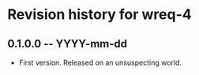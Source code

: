 # Revision history for wreq-4

## 0.1.0.0 -- YYYY-mm-dd

* First version. Released on an unsuspecting world.
